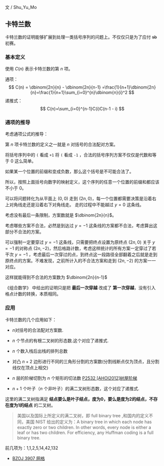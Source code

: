文 / Shu_Yu_Mo

## 卡特兰数

卡特兰数的证明能够扩展到处理一类括号序列的问题上。不仅仅只是为了应付 ~~sb~~ 初赛。

### 基本定义

使用 $C(n)$ 表示卡特兰数的第 $n$ 项。

通项：
$$
C(n) = \dbinom{2n}{n} - \dbinom{2n}{n-1} =\frac{1}{n+1}\dbinom{2n}{n}=\frac{1}{n+1}\sum_{i=0}^{n}\dbinom{n}{i}^2
$$
递推式：
$$
C(n)=\sum_{i=0}^{n-1}C(i)C(n-1 - i)
$$

### 通项的推导

考虑通项公式的推导：

第 $n$ 项卡特兰数的定义之一就是 $n$ 对括号的合法配对方案。

将括号序列中的 `(` 看成 `+1` 将 `(` 看成 `-1`  ，合法的括号序列方案不仅仅是代数和等于 $0$ 这么简单。

如果某一个位置的前缀和变成负数，那么这个括号是不可能合法了。

所以，按照上面括号向数字的映射定义，这个序列的任意一个位置的前缀和都应该不小于 $0$。

可以将问题转化为从平面上 $(0, 0)$ 走到 $(2n, 0)$，每一个位置都需要决策是沿着右上对角线走还是沿着右下对角线走。 走的过程中不能越过 $y=0$  这条线。

考虑没有最后一条限制，方案数就是 $\dbinom{2n}{n}$。

考虑哪些方案不合法，必然是到达过 $y=-1$ 这条线的方案都不合法，考虑算出这部分不合法的方案。

可以强制一定要穿过 $y=-1$ 这条线，只需要把终点设置为原终点 $(2n, 0)$ 关于 $y=-1$ 的对称点 $(2n, -2)$，然后格路计数，考虑这样统计的所有方案一定穿过了若干次 $y=-1$ ，考虑最后一次穿过的点，到终点这一段路径全部翻着之后就是走到原终点的方案。不难发现，之前所计入的不合法方案和走到 $(2n, -2)$ 的方案一一对应。

这样就能得到不合法的方案数为 $\dbinom{2n}{n-1}$

《组合数学》 中给出的证明只是把 **最后一次穿越** 改成了 **第一次穿越**，没有引入格点计数的转换，本质相同。

### 应用

卡特兰数的几个应用如下：

- $n$对括号的合法配对方案数.

- $n$ 个节点的有根二叉树的形态数.这个对应了递推式.

- $n$ 个数入栈后出栈的排列总数

- 对凸 $n+2$ 边形进行不同的三角形分割的方案数(分割线断点仅为顶点，且分割线仅在顶点上相交)

- $n$ 层的阶梯切割为 $n$ 个矩形的切法数 [P2532 [AHOI2012]树屋阶梯](https://www.luogu.com.cn/problem/P2532)

- $n+1$ 个叶子（$n$ 个非叶子）的满二叉树形态数，这个对应了递推式.

这里的满二叉树指满足 **结点要么是叶子结点，度为0，要么是度为2的结点，不存在度为1的结点** 的二叉树。


>美国以及国际上所定义的满二叉树，即 full binary tree ,和国内的定义不同，美国 NIST 给出的定义为：A binary tree in which each node has exactly zero or two children. In other words, every node is either a leaf or has two children. For efficiency, any Huffman coding is a full binary tree.

前几项为：1,1,2,5,14,42,132

- [BZOJ 3907 网格](https://loj.ac/p/10238)